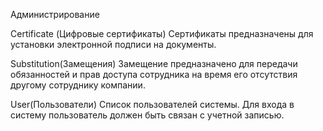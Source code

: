 Администрирование

Certificate (Цифровые сертификаты)
Сертификаты предназначены для установки электронной подписи на документы.

Substitution(Замещения)
Замещение предназначено для передачи обязанностей и прав доступа сотрудника на время его отсутствия другому сотруднику компании.

User(Пользователи)
Список пользователей системы. Для входа в систему пользователь должен быть связан с учетной записью.